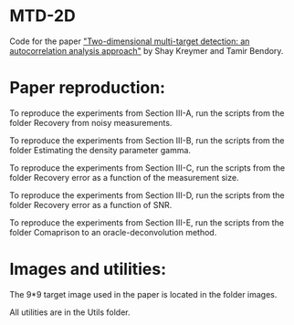 # MTD-2D
 Code for the paper ["Two-dimensional multi-target detection: an autocorrelation analysis approach"](https://arxiv.org/abs/2105.06765) by Shay Kreymer and Tamir Bendory.
 
 # Paper reproduction:
 
 To reproduce the experiments from Section III-A, run the scripts from the folder Recovery from noisy measurements.
 
 To reproduce the experiments from Section III-B, run the scripts from the folder Estimating the density parameter gamma.
 
 To reproduce the experiments from Section III-C, run the scripts from the folder Recovery error as a function of the measurement size.
 
 To reproduce the experiments from Section III-D, run the scripts from the folder Recovery error as a function of SNR.
 
 To reproduce the experiments from Section III-E, run the scripts from the folder Comaprison to an oracle-deconvolution method.
 
 # Images and utilities:
 
 The 9*9 target image used in the paper is located in the folder images.
 
 All utilities are in the Utils folder.
 
